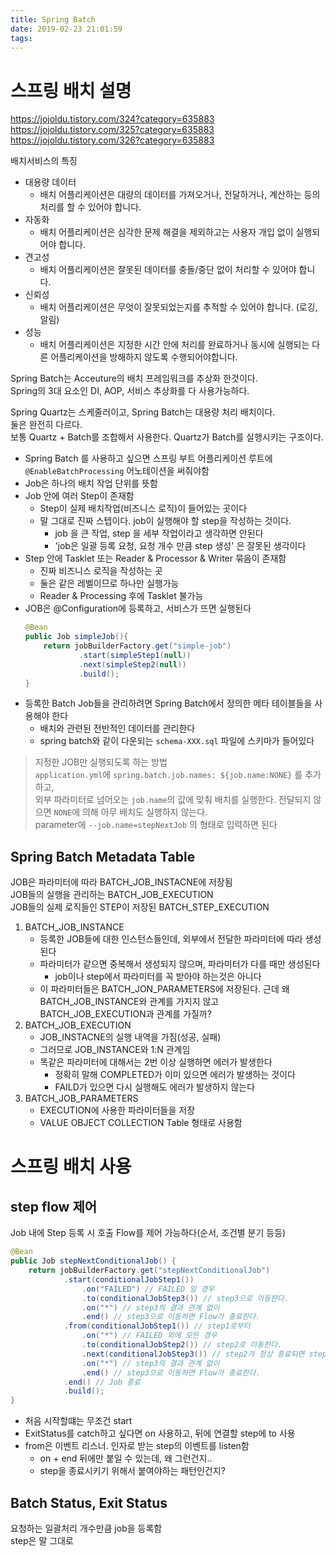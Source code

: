 ```yaml
---
title: Spring Batch
date: 2019-02-23 21:01:59
tags:
---
```


# 스프링 배치 설명  
<https://jojoldu.tistory.com/324?category=635883>  
<https://jojoldu.tistory.com/325?category=635883>  
<https://jojoldu.tistory.com/326?category=635883>  

배치서비스의 특징  
- 대용량 데이터
    - 배치 어플리케이션은 대량의 데이터를 가져오거나, 전달하거나, 계산하는 등의 처리를 할 수 ​​있어야 합니다.
- 자동화  
    - 배치 어플리케이션은 심각한 문제 해결을 제외하고는 사용자 개입 없이 실행되어야 합니다.
- 견고성  
    - 배치 어플리케이션은 잘못된 데이터를 충돌/중단 없이 처리할 수 있어야 합니다.
- 신뢰성  
    - 배치 어플리케이션은 무엇이 잘못되었는지를 추적할 수 있어야 합니다. (로깅, 알림)
- 성능  
    - 배치 어플리케이션은 지정한 시간 안에 처리를 완료하거나 동시에 실행되는 다른 어플리케이션을 방해하지 않도록 수행되어야합니다.  

Spring Batch는 Acceuture의 배치 프레임워크를 추상화 한것이다.  
Spring의 3대 요소인 DI, AOP, 서비스 추상화를 다 사용가능하다.  

Spring Quartz는 스케줄러이고, Spring Batch는 대용량 처리 배치이다.  
둘은 완전히 다르다.  
보통 Quartz + Batch를 조합해서 사용한다. Quartz가 Batch를 실행시키는 구조이다.  

- Spring Batch 를 사용하고 싶으면 스프링 부트 어플리케이션 루트에 `@EnableBatchProcessing` 어노테이션을 써줘야함  
- Job은 하나의 배치 작업 단위를 뜻함  
- Job 안에 여러 Step이 존재함  
    - Step이 실제 배치작업(비즈니스 로직)이 들어있는 곳이다  
    - 말 그대로 진짜 스텝이다. job이 실행해야 할 step을 작성하는 것이다.  
        - job 을 큰 작업, step 을 세부 작업이라고 생각하면 안된다  
        - 'job은 일괄 등록 요청, 요청 개수 만큼 step 생성' 은 잘못된 생각이다  
- Step 안에 Tasklet 또는 Reader & Processor & Writer 묶음이 존재함  
    - 진짜 비즈니스 로직을 작성하는 곳  
    - 둘은 같은 레벨이므로 하나만 실행가능  
    - Reader & Processing 후에 Tasklet 불가능  
- JOB은 @Configuration에 등록하고, 서비스가 뜨면 실행된다  
    ```java
    @Bean
    public Job simpleJob(){
        return jobBuilderFactory.get("simple-job")
                .start(simpleStep1(null))
                .next(simpleStep2(null))
                .build();
    }
    ```
- 등록한 Batch Job들을 관리하려면 Spring Batch에서 정의한 메타 테이블들을 사용해야 한다  
    - 배치와 관련된 전반적인 데이터를 관리한다  
    - spring batch와 같이 다운되는 `schema-XXX.sql` 파일에 스키마가 들어있다  

> 지정한 JOB만 실행되도록 하는 방법  
> `application.yml`에 `spring.batch.job.names: ${job.name:NONE}` 를 추가하고,  
> 외부 파라미터로 넘어오는 `job.name`의 값에 맞춰 배치를 실행한다. 전달되지 않으면 `NONE`에 의해 아무 배치도 실행하지 않는다.  
> parameter에 `--job.name=stepNextJob` 의 형태로 입력하면 된다  

## Spring Batch Metadata Table  
JOB은 파라미터에 따라 BATCH_JOB_INSTACNE에 저장됨  
JOB들의 실행을 관리하는 BATCH_JOB_EXECUTION  
JOB들의 실제 로직들인 STEP이 저장된 BATCH_STEP_EXECUTION  

1. BATCH_JOB_INSTANCE  
    - 등록한 JOB들에 대한 인스턴스들인데, 외부에서 전달한 파라미터에 따라 생성된다  
    - 파라미터가 같으면 중복해서 생성되지 않으며, 파라미터가 다를 때만 생성된다  
        - job이나 step에서 파라미터를 꼭 받아야 하는것은 아니다  
    - 이 파라미터들은 BATCH_JON_PARAMETERS에 저장된다. 근데 왜 BATCH_JOB_INSTANCE와 관계를 가지지 않고 BATCH_JOB_EXECUTION과 관계를 가질까?  
2. BATCH_JOB_EXECUTION  
    - JOB_INSTACNE의 실행 내역을 가짐(성공, 실패)  
    - 그러므로 JOB_INSTANCE와 1:N 관계임  
    - 똑같은 파라미터에 대해서는 2번 이상 실행하면 에러가 발생한다  
        - 정확히 말해 COMPLETED가 이미 있으면 에러가 발생하는 것이다  
        - FAILD가 있으면 다시 실행해도 에러가 발생하지 않는다  
3. BATCH_JOB_PARAMETERS  
    - EXECUTION에 사용한 파라미터들을 저장  
    - VALUE OBJECT COLLECTION Table 형태로 사용함  

# 스프링 배치 사용  
## step flow 제어  
Job 내에 Step 등록 시 호출 Flow를 제어 가능하다(순서, 조건별 분기 등등)  

```java
@Bean
public Job stepNextConditionalJob() {
    return jobBuilderFactory.get("stepNextConditionalJob")
            .start(conditionalJobStep1())
                .on("FAILED") // FAILED 일 경우
                .to(conditionalJobStep3()) // step3으로 이동한다.
                .on("*") // step3의 결과 관계 없이 
                .end() // step3으로 이동하면 Flow가 종료한다.
            .from(conditionalJobStep1()) // step1로부터
                .on("*") // FAILED 외에 모든 경우
                .to(conditionalJobStep2()) // step2로 이동한다.
                .next(conditionalJobStep3()) // step2가 정상 종료되면 step3으로 이동한다.
                .on("*") // step3의 결과 관계 없이 
                .end() // step3으로 이동하면 Flow가 종료한다.
            .end() // Job 종료
            .build();
}
```

- 처음 시작할떄는 무조건 start  
- ExitStatus를 catch하고 싶다면 on 사용하고, 뒤에 연결할 step에 to 사용  
- from은 이벤트 리스너. 인자로 받는 step의 이벤트를 listen함  
    - on + end 뒤에만 붙일 수 있는데, 왜 그런건지..  
    - step을 종료시키기 위해서 붙여야하는 패턴인건지?  

## Batch Status, Exit Status  


요청하는 일괄처리 개수만큼 job을 등록함  
step은 말 그대로 